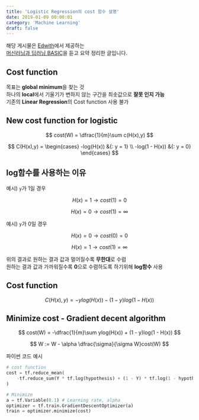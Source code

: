 ```yaml
---
title: 'Logistic Regression의 cost 함수 설명'
date: 2019-01-09 00:00:01
category: 'Machine Learning'
draft: false
---
```


해당 게시물은 [Edwith](https://www.edwith.org)에서 제공하는<br/>
[머신러닝과 딥러닝 BASIC](https://www.edwith.org/others26/joinLectures/9829)을 듣고 요약 정리한 글입니다.

## Cost function

목표는 **global minimum**을 찾는 것<br/>
하나의 **local**에서 기울기가 변하지 않는 구간을 최솟값으로 **잘못 인지 가능**<br/>
기존의 **Linear Regression**의 Cost function 사용 불가<br/>

## New cost function for logistic

$$
cost(W) = \dfrac{1}{m}\sum c(H(x),y)
$$

$$
C(H(x),y) =
\begin{cases}
-log(H(x))     &{: y = 1} \\
-log(1 - H(x)) &{: y = 0}
\end{cases}
$$

## log함수를 사용하는 이유

예시) `y`가 1일 경우<br>

$$
H(x) = 1 \to cost(1) = 0
$$

$$
H(x) = 0 \to cost(1) = \infty
$$

예시) `y`가 0일 경우

$$
H(x) = 0 \to cost(0) = 0
$$

$$
H(x) = 1 \to cost(1) = \infty
$$

위의 결과로 원하는 결과 값과 멀어질수록 **무한대**로 수렴<br/>
원하는 결과 값과 가까워질수록 **0**으로 수렴하도록 하기위해 **log함수** 사용

## Cost function

$$
C(H(x), y) = -ylog(H(x)) - (1 - y)log(1 - H(x))
$$

## Minimize cost - Gradient decent algorithm

$$
cost(W) = -\dfrac{1}{m}\sum ylog(H(x)) + (1 - y)log(1 - H(x))
$$

$$
W := W - \alpha \dfrac{\sigma}{\sigma W}cost(W)
$$

파이썬 코드 예시

```python
# cost function
cost = tf.reduce_mean(
    -tf.reduce_sum(Y * tf.log(hypothesis) + (1 - Y) * tf.log(1 - hypothesis))
)

# Minimize
a = tf.Variable(0.1) # Learning rate, alpha
optimizer = tf.train.GradientDescentOptimizer(a)
train = optimizer.minimize(cost)
```
